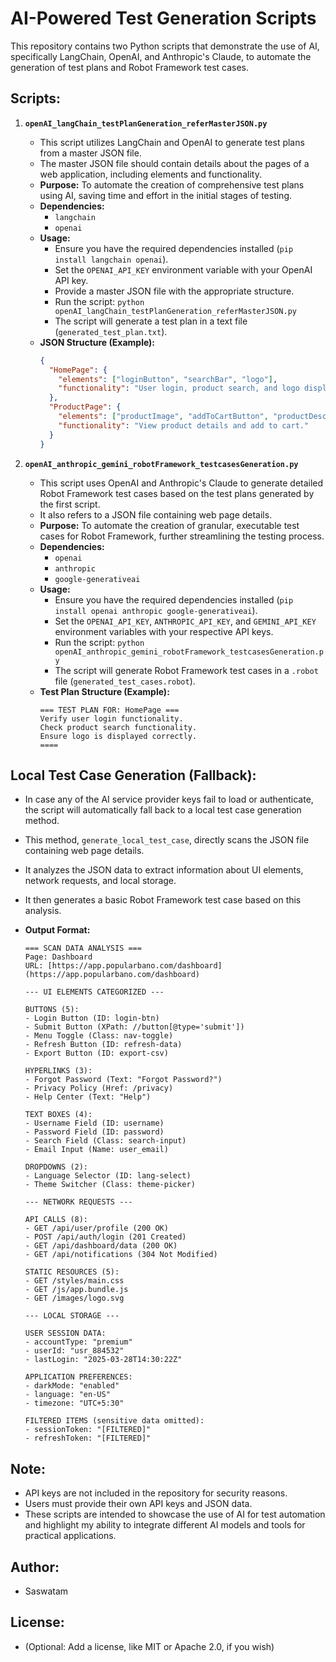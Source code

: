 # AI-Powered Test Generation Scripts

This repository contains two Python scripts that demonstrate the use of AI, specifically LangChain, OpenAI, and Anthropic's Claude, to automate the generation of test plans and Robot Framework test cases.

## Scripts:

1.  **`openAI_langChain_testPlanGeneration_referMasterJSON.py`**

    * This script utilizes LangChain and OpenAI to generate test plans from a master JSON file.
    * The master JSON file should contain details about the pages of a web application, including elements and functionality.
    * **Purpose:** To automate the creation of comprehensive test plans using AI, saving time and effort in the initial stages of testing.
    * **Dependencies:**
        * `langchain`
        * `openai`
    * **Usage:**
        * Ensure you have the required dependencies installed (`pip install langchain openai`).
        * Set the `OPENAI_API_KEY` environment variable with your OpenAI API key.
        * Provide a master JSON file with the appropriate structure.
        * Run the script: `python openAI_langChain_testPlanGeneration_referMasterJSON.py`
        * The script will generate a test plan in a text file (`generated_test_plan.txt`).
    * **JSON Structure (Example):**
        ```json
        {
          "HomePage": {
            "elements": ["loginButton", "searchBar", "logo"],
            "functionality": "User login, product search, and logo display."
          },
          "ProductPage": {
            "elements": ["productImage", "addToCartButton", "productDescription"],
            "functionality": "View product details and add to cart."
          }
        }
        ```

2.  **`openAI_anthropic_gemini_robotFramework_testcasesGeneration.py`**

    * This script uses OpenAI and Anthropic's Claude to generate detailed Robot Framework test cases based on the test plans generated by the first script.
    * It also refers to a JSON file containing web page details.
    * **Purpose:** To automate the creation of granular, executable test cases for Robot Framework, further streamlining the testing process.
    * **Dependencies:**
        * `openai`
        * `anthropic`
        * `google-generativeai`
    * **Usage:**
        * Ensure you have the required dependencies installed (`pip install openai anthropic google-generativeai`).
        * Set the `OPENAI_API_KEY`, `ANTHROPIC_API_KEY`, and `GEMINI_API_KEY` environment variables with your respective API keys.
        * Run the script: `python openAI_anthropic_gemini_robotFramework_testcasesGeneration.py`
        * The script will generate Robot Framework test cases in a `.robot` file (`generated_test_cases.robot`).
    * **Test Plan Structure (Example):**
        ```text
        === TEST PLAN FOR: HomePage ===
        Verify user login functionality.
        Check product search functionality.
        Ensure logo is displayed correctly.
        ====
        ```

## Local Test Case Generation (Fallback):

* In case any of the AI service provider keys fail to load or authenticate, the script will automatically fall back to a local test case generation method.
* This method, `generate_local_test_case`, directly scans the JSON file containing web page details.
* It analyzes the JSON data to extract information about UI elements, network requests, and local storage.
* It then generates a basic Robot Framework test case based on this analysis.
* **Output Format:**

    ```text
    === SCAN DATA ANALYSIS ===
    Page: Dashboard
    URL: [https://app.popularbano.com/dashboard](https://app.popularbano.com/dashboard)

    --- UI ELEMENTS CATEGORIZED ---

    BUTTONS (5):
    - Login Button (ID: login-btn)
    - Submit Button (XPath: //button[@type='submit'])
    - Menu Toggle (Class: nav-toggle)
    - Refresh Button (ID: refresh-data)
    - Export Button (ID: export-csv)

    HYPERLINKS (3):
    - Forgot Password (Text: "Forgot Password?")
    - Privacy Policy (Href: /privacy)
    - Help Center (Text: "Help")

    TEXT BOXES (4):
    - Username Field (ID: username)
    - Password Field (ID: password)
    - Search Field (Class: search-input)
    - Email Input (Name: user_email)

    DROPDOWNS (2):
    - Language Selector (ID: lang-select)
    - Theme Switcher (Class: theme-picker)

    --- NETWORK REQUESTS ---

    API CALLS (8):
    - GET /api/user/profile (200 OK)
    - POST /api/auth/login (201 Created)
    - GET /api/dashboard/data (200 OK)
    - GET /api/notifications (304 Not Modified)

    STATIC RESOURCES (5):
    - GET /styles/main.css
    - GET /js/app.bundle.js
    - GET /images/logo.svg

    --- LOCAL STORAGE ---

    USER SESSION DATA:
    - accountType: "premium"
    - userId: "usr_884532"
    - lastLogin: "2025-03-28T14:30:22Z"

    APPLICATION PREFERENCES:
    - darkMode: "enabled"
    - language: "en-US"
    - timezone: "UTC+5:30"

    FILTERED ITEMS (sensitive data omitted):
    - sessionToken: "[FILTERED]"
    - refreshToken: "[FILTERED]"
    ```

## Note:

* API keys are not included in the repository for security reasons.
* Users must provide their own API keys and JSON data.
* These scripts are intended to showcase the use of AI for test automation and highlight my ability to integrate different AI models and tools for practical applications.

## Author:

* Saswatam

## License:

* (Optional: Add a license, like MIT or Apache 2.0, if you wish)
